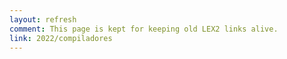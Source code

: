 ```yaml
---
layout: refresh
comment: This page is kept for keeping old LEX2 links alive.
link: 2022/compiladores
---
```

